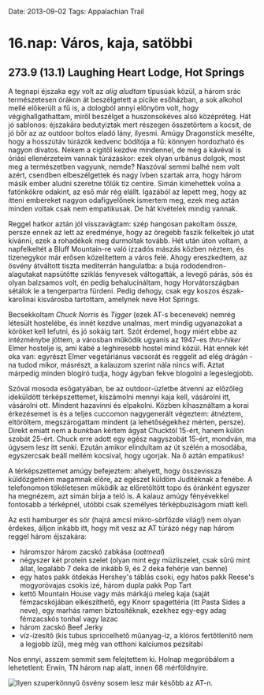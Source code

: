 Date: 2013-09-02
Tags: Appalachian Trail

# 16.nap: Város, kaja, satöbbi

## 273.9 (13.1) Laughing Heart Lodge, Hot Springs

A tegnapi éjszaka egy volt az *alig aludtam* típusúak közül, a három srác természetesen órákon át beszélgetett a picike esőházban, a sok alkohol mellé előkerült a fű is, a dologból annyi előnyöm volt, hogy végighallgathattam, miről beszélget a huszonsokéves alsó középréteg. Hát jó sablonos: éjszakára bedutyiztak mert részegen összetörtem a kocsit, de jó bőr az az outdoor boltos eladó lány, ilyesmi. Amúgy Dragonstick mesélte, hogy a hosszútáv túrázók kedvenc bódítója a fű: könnyen hordozható és nagyon divatos. Nekem a cigitől kezdve mindennel, de még a kávéval is óriási ellenérzeteim vannak túrázáskor: ezek olyan urbánus dolgok, most meg a természetben vagyunk, nemde? Naszóval semmi balhé nem volt azért, csendben elbeszélgettek és nagy ívben szartak arra, hogy három másik ember aludni szeretne tőlük tíz centire. Simán kimehettek volna a fatönkökre odakint, az eső már rég elállt. Igazából az lepett meg, hogy az itteni embereket nagyon odafigyelőnek ismertem meg, ezek meg aztán minden voltak csak nem empatikusak. De hát kivételek mindig vannak.

Reggel hatkor aztán jól visszavágtam: szép hangosan pakoltam össze, persze ennek az lett az eredménye, hogy az öregebb faszik felkeltek jó utat kívánni, ezek a rohadékok meg durmoltak tovább. Hét után úton voltam, a napfelkeltét a Bluff Mountain-re való izzadós mászás közben néztem, és tizenegykor már erősen közelítettem a város felé. Ahogy ereszkedtem, az ösvény átváltott tiszta mediterrán hangulatba: a buja rododendron-alagutakat napsütötte sziklás fenyvesek váltogatták, a levegő párás, sós és olyan balzsamos volt, én pedig behalucináltam, hogy Horvátországban sétálok le a tengerpartra fürdeni. Pedig dehogy, csak egy koszos észak-karolinai kisvárosba tartottam, amelynek neve Hot Springs.

Becsekkoltam *Chuck Norris* és *Tigger* (ezek AT-s becenevek) nemrég létesült hostelébe, és innét kezdve unalmas, mert mindig ugyanazokat a köröket kell lefutni, és jó sokáig tart. Szót érdemel, hogy miért ebbe az intézménybe jöttem, a városban működik ugyanis az 1947-es *thru-hiker* Elmer hostelje is, ami kábé a leghíresebb hostel mind közül. Hát ennek két oka van: egyrészt Elmer vegetáriánus vacsorát és reggelit ad elég drágán - na tudod mikor, másrészt, a kalauzom szerint nála nincs wifi. Aztat márpedig minden blogíró tudja, hogy ágyban fekve blogolni a legeslegjobb.

Szóval mosoda esőgatyában, be az outdoor-üzletbe átvenni az előzőleg ideküldött térképszettemet, kiszámolni mennyi kaja kell, vásárolni itt, vásárolni ott. Mindent hazavinni és elpakolni. Közben kihasználtam a korai érkezésemet is és a teljes cuccomon nagygenerált végeztem: átnéztem, eltöröltem, megszárogattam mindent (a lehetőségekhez mérten, persze). Direkt emiatt nem a *bunk*ban kértem ágyat Chucktól 15-ért, hanem külön szobát 25-ért. Chuck erre adott egy egész nagyszobát 15-ért, mondván, ma úgysem lesz itt senki. Ezután amikor elindultam az út szélén a mosodába, egyszercsak beáll mellém kocsival, hogy ugorjak. Na ő aztán empatikus!

A térképszettemet amúgy befejeztem: ahelyett, hogy összevissza küldözgetném magamnak előre, az egészet küldöm Juditéknak a fenébe. A telefonomon tökéletesen működik az előretöltött topo és óránként egyszer ha megnézem, azt simán bírja a teló is. A kalauz amúgy fényévekkel fontosabb a térképnél, utóbbi csak személyes térképbuziságom miatt kell.

Az esti hamburger és sör (hajrá amcsi mikro-sörfőzde világ!) nem olyan érdekes, álljon inkább itt, hogy mit vesz az AT túrázó négy nap három reggel három éjszakára:

- háromszor három zacskó zabkása (*oatmeal*)
- négyszer két protein szelet (olyan mint egy müzliszelet, csak sűrű mint állat, legalább 7 deka de inkább 9, és 2 deka fehérje van benne)
- egy hatos pakk ötdekás Hershey's táblás csoki, egy hatos pakk Reese's mogyoróvajas csokis izé, három dupla pakk Pop Tart
- kettő Mountain House vagy más márkájú meleg kaja (saját fémzacskójában elkészíthető, egy Knorr spagettéria (itt Pasta Sides a neve), egy marhás ramen biztosítéknak, ezekhez egy-egy adag fémzacskós tonhal vagy lazac
- három zacskó Beef Jerky
- víz-ízesítő (kis tubus spriccelhető műanyag-íz, a klóros fertőtlenítő nem a legjobb ízű), meg még van otthoni kalciumos pezsitabi

Nos ennyi, asszem semmit sem felejtettem ki. Holnap megpróbálom a lehetetlent: Erwin, TN három nap alatt, innen 68 mérföldnyire.

![Ilyen szuperkönnyű ösvény sosem lesz már később az AT-n.](https://lh3.googleusercontent.com/-LozvSBuz2Xk/UoU5ya0PyRI/AAAAAAAAGmk/McEsk8-7Nck/s800-Ic42/20130902_110333.jpg)